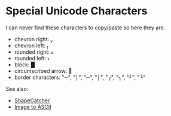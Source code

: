 # Special Unicode Characters

I can never find these characters to copy/paste so here they are.

- chevron right: 
- chevron left: 
- rounded right: 
- rounded left: 
- block: █
- circumscribed arrow: 
- border characters: "─", "│", "─", "│", "╭", "╮", "╯", "╰"

See also:

- [ShapeCatcher](https://shapecatcher.com)
- [Image to ASCII](https://505e06b2.github.io/Image-to-Braille/)
